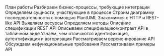 План работы
Разбираем бизнес-процессы, требующие интеграции
Определяем сущности, участвующие в процессе
Строим диаграмму последовательности с помощью PlantUML
Знакомимся с HTTP и REST-like API
Выявляем ресурсы
Определяем методы
Описание спецификации REST API
Описываем спецификацию/контракт API в табличном виде
Узнаём, чем отличаются идентификация, аутентификация и авторизация
Рассматриваем версионирование API
Обсуждаем нефункциональные требования
Рассматриваем примеры API

